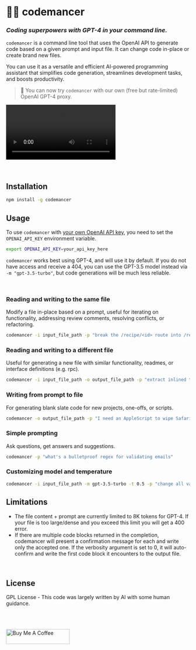 # 🧙‍♂ codemancer

### _Coding superpowers with GPT-4 in your command line._

`codemancer` is a command line tool that uses the OpenAI API to generate code based on a given prompt and input file. It can change code in-place or create brand new files.

You can use it as a versatile and efficient AI-powered programming assistant that simplifies code generation, streamlines development tasks, and boosts productivity.

> 💫 You can now try `codemancer` with our own (free but rate-limited) OpenAI GPT-4 proxy.

![demo video](https://user-images.githubusercontent.com/1714782/227892213-8cfdcbdb-3dae-4043-b155-9164e1104bc1.mp4)

<br />

## Installation

```bash
npm install -g codemancer
```

## Usage

To use `codemancer` with [your own OpenAI API key](https://platform.openai.com/account/api-keys), you need to set the `OPENAI_API_KEY` environment variable.

```bash
export OPENAI_API_KEY=your_api_key_here
```

`codemancer` works best using GPT-4, and will use it by default. If you do not have access and receive a 404, you can use the GPT-3.5 model instead via `-m "gpt-3.5-turbo"`, but code generations will be much less reliable.

<br />

### Reading and writing to the same file

Modify a file in-place based on a prompt, useful for iterating on functionality, addressing review comments, resolving conflicts, or refactoring.

```bash
codemancer -i input_file_path -p "break the /recipe/<id> route into /recipe/<id>/info and /recipe/<id>/image"
```

### Reading and writing to a different file

Useful for generating a new file with similar functionality, readmes, or interface definitions (e.g. rpc).

```bash
codemancer -i input_file_path -o output_file_path -p "extract inlined types into interfaces in a separate file"
```

### Writing from prompt to file

For generating blank slate code for new projects, one-offs, or scripts.

```bash
codemancer -o output_file_path -p "I need an AppleScript to wipe Safari history on restart"
```

### Simple prompting

Ask questions, get answers and suggestions.

```bash
codemancer -p "what's a bulletproof regex for validating emails"
```

### Customizing model and temperature

```bash
codemancer -i input_file_path -m gpt-3.5-turbo -t 0.5 -p "change all variable names to obscure animals"
```

## Limitations

- The file content + prompt are currently limited to 8K tokens for GPT-4. If your file is too large/dense and you exceed this limit you will get a 400 error.
- If there are multiple code blocks returned in the completion, codemancer will present a confirmation message for each and write only the accepted one. If the verbosity argument is set to 0, it will auto-confirm and write the first code block it encounters to the output file.

<br />

## License

GPL License - This code was largely written by AI with some human guidance.

<br />

<br />

<a href="https://www.buymeacoffee.com/0xmmo" target="_blank"><img src="https://cdn.buymeacoffee.com/buttons/default-orange.png" alt="Buy Me A Coffee" height="41" width="174"></a>
